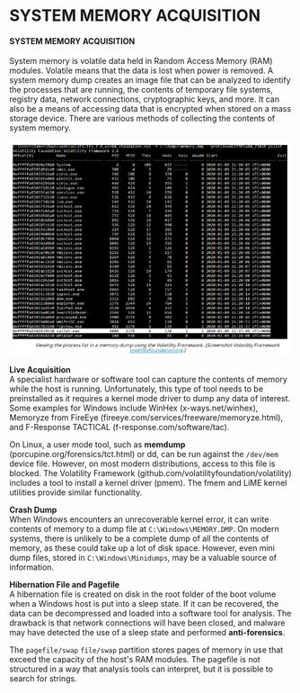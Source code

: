 # SYSTEM MEMORY ACQUISITION

#### SYSTEM MEMORY ACQUISITION

System memory is volatile data held in Random Access Memory (RAM) modules. Volatile means that the data is lost when power is removed. A system memory dump creates an image file that can be analyzed to identify the processes that are running, the contents of temporary file systems, registry data, network connections, cryptographic keys, and more. It can also be a means of accessing data that is encrypted when stored on a mass storage device. There are various methods of collecting the contents of system memory.

![](./img/system.png)

**Live Acquisition**  
A specialist hardware or software tool can capture the contents of memory while the host is running. Unfortunately, this type of tool needs to be preinstalled as it requires a kernel mode driver to dump any data of interest. Some examples for Windows include WinHex (x-ways.net/winhex), Memoryze from FireEye (fireeye.com/services/freeware/memoryze.html), and F-Response TACTICAL (f-response.com/software/tac).

On Linux, a user mode tool, such as **memdump** (porcupine.org/forensics/tct.html) or dd, can be run against the `/dev/mem` device file. However, on most modern distributions, access to this file is blocked. The Volatility Framework (github.com/volatilityfoundation/volatility) includes a tool to install a kernel driver (pmem). The fmem and LiME kernel utilities provide similar functionality.

**Crash Dump**  
When Windows encounters an unrecoverable kernel error, it can write contents of memory to a dump file at `C:\Windows\MEMORY.DMP`. On modern systems, there is unlikely to be a complete dump of all the contents of memory, as these could take up a lot of disk space. However, even mini dump files, stored in `C:\Windows\Minidumps`, may be a valuable source of information.

**Hibernation File and Pagefile**  
A hibernation file is created on disk in the root folder of the boot volume when a Windows host is put into a sleep state. If it can be recovered, the data can be decompressed and loaded into a software tool for analysis. The drawback is that network connections will have been closed, and malware may have detected the use of a sleep state and performed **anti-forensics**.

The `pagefile/swap` `file/swap` partition stores pages of memory in use that exceed the capacity of the host's RAM modules. The pagefile is not structured in a way that analysis tools can interpret, but it is possible to search for strings.